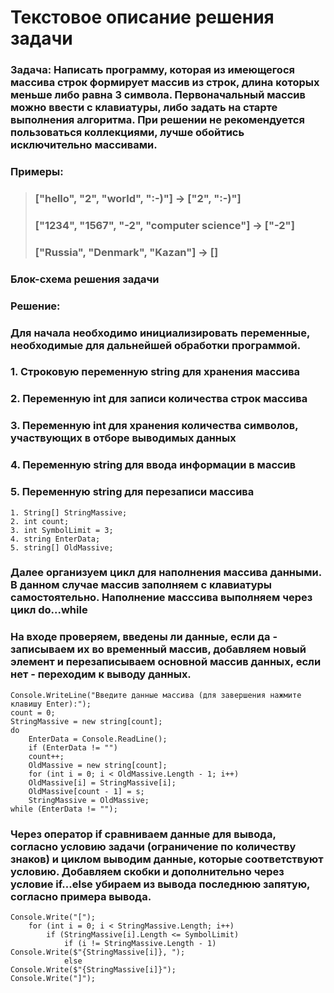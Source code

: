 # **Текстовое описание решения задачи**

### **Задача:** Написать программу, которая из имеющегося массива строк формирует массив из строк, длина которых меньше либо равна 3 символа. Первоначальный массив можно ввести с клавиатуры, либо задать на старте выполнения алгоритма. При решении не рекомендуется пользоваться коллекциями, лучше обойтись исключительно массивами.  

### **Примеры:**
> ### ["hello", "2", "world", ":-)"] -> ["2", ":-)"]
> ### ["1234", "1567", "-2", "computer science"] -> ["-2"]
> ### ["Russia", "Denmark", "Kazan"] -> []  
  

### **Блок-схема решения задачи**  




### **Решение:**  

### Для начала необходимо инициализировать переменные, необходимые для дальнейшей обработки программой.  

### 1. Строковую переменную string для хранения массива 
### 2. Переменную int для записи количества строк массива
### 3. Переменную int для хранения количества символов, участвующих в отборе выводимых данных
### 4. Переменную string для ввода информации в массив
### 5. Переменную string для перезаписи массива
```
1. String[] StringMassive;
2. int count;
3. int SymbolLimit = 3;
4. string EnterData;
5. string[] OldMassive;
```
### Далее организуем цикл для наполнения массива данными. В данном случае массив заполняем с клавиатуры самостоятельно. Наполнение масссива выполняем через цикл __do...while__
### На входе проверяем, введены ли данные, если да - записываем их во временный массив, добавляем новый элемент и перезаписываем основной массив данных, если нет - переходим к выводу данных.

```
Console.WriteLine("Введите данные массива (для завершения нажмите клавишу Enter):");
count = 0;
StringMassive = new string[count];
do
    EnterData = Console.ReadLine();
    if (EnterData != "")
    count++;
    OldMassive = new string[count];
    for (int i = 0; i < OldMassive.Length - 1; i++)
    OldMassive[i] = StringMassive[i];
    OldMassive[count - 1] = s;
    StringMassive = OldMassive;  
while (EnterData != "");
```  
### Через оператор __if__ сравниваем данные для вывода, согласно условию задачи (ограничение по количеству знаков) и циклом выводим данные, которые соответствуют условию. Добавляем скобки и дополнительно через условие __if...else__ убираем из вывода последнюю запятую, согласно примера вывода.  
```  
Console.Write("[");
    for (int i = 0; i < StringMassive.Length; i++)
        if (StringMassive[i].Length <= SymbolLimit)
            if (i != StringMassive.Length - 1)  
Console.Write($"{StringMassive[i]}, ");
            else
Console.Write($"{StringMassive[i]}");
Console.Write("]");
```  